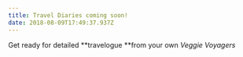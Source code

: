 ```yaml
---
title: Travel Diaries coming soon!
date: 2018-08-09T17:49:37.937Z
---
```

Get ready for detailed **travelogue **from your own _Veggie Voyagers_
